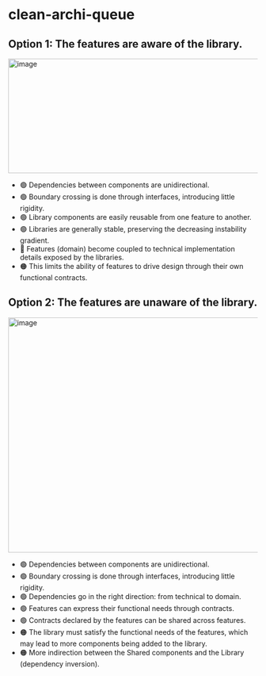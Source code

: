 # clean-archi-queue

## Option 1: The features are aware of the library.

<img width="774" height="231" alt="image" src="https://github.com/user-attachments/assets/ea132de3-a574-44ef-ac3c-0b1349c1f82d" />

- 🟢 Dependencies between components are unidirectional.
- 🟢 Boundary crossing is done through interfaces, introducing little rigidity.
- 🟢 Library components are easily reusable from one feature to another.
- 🟢 Libraries are generally stable, preserving the decreasing instability gradient.
- 🔴 Features (domain) become coupled to technical implementation details exposed by the libraries.
- 🟠 This limits the ability of features to drive design through their own functional contracts.

## Option 2: The features are unaware of the library.

<img width="756" height="474" alt="image" src="https://github.com/user-attachments/assets/e57c0bde-4be0-4059-83bb-9101e8b706b9" />

- 🟢 Dependencies between components are unidirectional.
- 🟢 Boundary crossing is done through interfaces, introducing little rigidity.
- 🟢 Dependencies go in the right direction: from technical to domain.
- 🟢 Features can express their functional needs through contracts.
- 🟢 Contracts declared by the features can be shared across features.
- 🟠 The library must satisfy the functional needs of the features, which may lead to more components being added to the library.
- 🟠 More indirection between the Shared components and the Library (dependency inversion).

